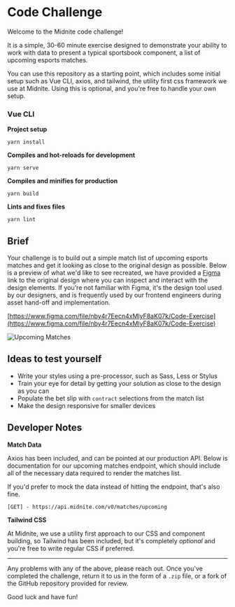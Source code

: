 # Code Challenge
Welcome to the Midnite code challenge!

It is a simple, 30-60 minute exercise designed to demonstrate your ability to work with data to present a typical sportsbook component, a list of upcoming esports matches.

You can use this repository as a starting point, which includes some initial setup such as Vue CLI, axios, and tailwind, the utility first css framework we use at Midnite. Using this is optional, and you're free to handle your own setup.

### Vue CLI

**Project setup**
```
yarn install
```

**Compiles and hot-reloads for development**
```
yarn serve
```

**Compiles and minifies for production**
```
yarn build
```

**Lints and fixes files**
```
yarn lint
```


## Brief

Your challenge is to build out a simple match list of upcoming esports matches and get it looking as close to the original design as possible. Below is a preview of what we'd like to see recreated, we have provided a [Figma](https://figma.com/) link to the original design where you can inspect and interact with the design elements. If you're not familiar with Figma, it's the design tool used by our designers, and is frequently used by our frontend engineers during asset hand-off and implementation.

[https://www.figma.com/file/nby4r7Eecn4xMlyF8aK07k/Code-Exercise](https://www.figma.com/file/nby4r7Eecn4xMlyF8aK07k/Code-Exercise)

![Upcoming Matches](https://firebasestorage.googleapis.com/v0/b/clover-f2488.appspot.com/o/document-images%2Ff4b3c7208d125ff56eaf4a60d6aac5dbcb46692f?alt=media&token=b65812a3-3715-4d5e-8919-e4e615eed866)


## Ideas to test yourself

- Write your styles using a pre-processor, such as Sass, Less or Stylus
- Train your eye for detail by getting your solution as close to the design as you can
- Populate the bet slip with `contract` selections from the match list
- Make the design responsive for smaller devices

## Developer Notes

**Match Data**

Axios has been included, and can be pointed at our production API. Below is documentation for our upcoming matches endpoint, which should include all of the necessary data required to render the matches list.

If you'd prefer to mock the data instead of hitting the endpoint, that's also fine.

`[GET] - https://api.midnite.com/v0/matches/upcoming`


**Tailwind CSS**

At Midnite, we use a utility first approach to our CSS and component building, so Tailwind has been included, but it's completely *optional* and you're free to write regular CSS if preferred.


---

Any problems with any of the above, please reach out. Once you've completed the challenge, return it to us in the form of a `.zip` file, or a fork of the GitHub repository provided for review.

Good luck and have fun!
